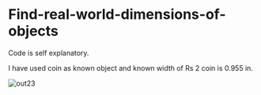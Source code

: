 # Find-real-world-dimensions-of-objects

Code is self explanatory.

I have used coin as known object and known width of Rs 2 coin is 0.955 in.


![out23](https://user-images.githubusercontent.com/44740048/99882719-97bdd500-2c48-11eb-930a-3bb5faf91f94.png)
